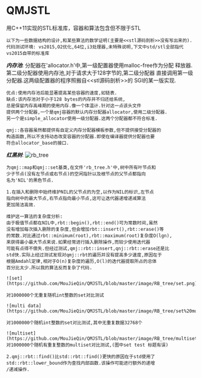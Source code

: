 # QMJSTL
用C++11实现的STL标准库，容器和算法包含但不限于STL

	以下为一些数据结构的设计,和某些算法的数学证明(主要是<<stl源码剖析>>没有写出来的).
	代码测试环境: vs2015,O2优化,64位,i3处理器,未特殊说明,下文中std/stl全部指代
	vs2015自带的标准库

***内存池***:
	分配器在'allocator.h'中,第一级配置器使用malloc-free作为分配
	释放器.第二级分配器使用内存池,对于请求大于128字节的,第二级分配器
	直接调用第一级分配器.这两级配置器的程序照搬自<<stl源码剖析>>的
	SGI的某一版实现.
	
	优点:使用内存池后能显著提高某些容器的速度,如链表.
	缺点:该内存池对于小于128 bytes的内存并不归还给系统,
	总是保留内存高峰期的使用内存.像一个体温计.针对这一点该头文件
	提供两个分配器,一个是qmj容器的默认内存分配器allocator,使用二级分配器.
	另一个是simple_allocator使用一级分配器.这两个分配器都不符合标准.
	
	qmj::各容器虽然都提供有自定义内存分配器模板参数,但不提供接受分配器的
	构造函数,所以不支持动态改变容器的分配器.即使在编译器提供分配器也要
	符合allocator_base的接口.

***红黑树***:
	![rb_tree](https://github.com/MouJieQin/QMJSTL/blob/master/image/RB_tree/RB_tree%20for%20map.png)

	为qmj::map和qmj::set基类,在文件'rb_tree.h'中,树中所有叶节点和
	少子节点(没有左节点或右节点)的空闲指针以及根节点的父节点都指向
	名为'NIL'的黑色节点.
	
	1.在插入和删除中始终维护NIL的父节点的为空,以作为NIL的标识,左节点
	指向树中的最大节点,右节点指向最小节点,这可让迭代器递增递减算法
	更加简洁高效.
	
	维护这一算法的复杂度分析:
	由于极值节点都在NIL中,rbt::begin(),rbt::end()可为常数时间,虽然
	没有增加每次插入删除的复杂度,但会增加rbt::insert(),rbt::erase()等
	的常数.对比通过rbt::minimum(root),rbt::maximum(root)复杂度O(lgn),
	来获得最小最大节点来说.如果经常进行插入删除操作,而较少使用迭代器
	可能有点得不偿失.但经过测试,qmj::rbt::insert,qnj::rbt::erase还是比
	std快.实际上经过测试发现对qmj::rbt的遍历并没有提高多少速度,原因在于
	根据Amdahl定律,相对于O(n)复杂度的遍历,O(l)的迭代器提取所占的总体
	百分比太少.所以我的算法反而复杂了代码.
	
	![set](https://github.com/MouJieQin/QMJSTL/blob/master/image/RB_tree/set.png)
	
	对1000000个无重复随机int整数的set对比测试
	
	![multi data](https://github.com/MouJieQin/QMJSTL/blob/master/image/RB_tree/set%20multiData.png)
	
	对1000000个随机int整数的set对比测试,其中无重复数据32768个
	
	![multiset](https://github.com/MouJieQin/QMJSTL/blob/master/image/RB_tree/multiset.png)
	对1000000个随机有重复整数的multiset对比测试,(图中set test 标题有误)
	
	2.qmj::rbt::find()比std::rbt::find()更快的原因在于std使用了
	std::rbt::lower_bound作为查找内部函数.该操作可能进行额外的递增
	/递减操作.
	
	
	
	
	
	
	
	
	
	
	
	
	
	
	
	
	
	
	
	
	
	

